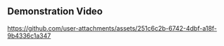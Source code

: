 ## Demonstration Video


https://github.com/user-attachments/assets/251c6c2b-6742-4dbf-a18f-9b4336c1a347


